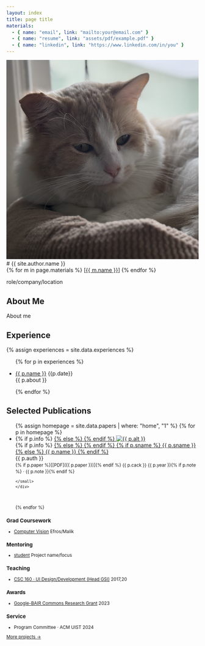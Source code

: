 ```yaml
---
layout: index
title: page title
materials:
  - { name: "email", link: "mailto:your@email.com" }
  - { name: "resume", link: "assets/pdf/example.pdf" }
  - { name: "linkedin", link: "https://www.linkedin.com/in/you" }
---
```


[bair-grant]: https://bcommons.berkeley.edu/
[c160]: https://www2.eecs.berkeley.edu/Courses/CS160/


<div markdown="1" class="left-column">
<a href="/">
<img id="prof" src="assets/img/image.png">
</a>
# {{ site.author.name }}

<div class="materials">
  {% for m in page.materials %}
  <span> [<a rel="noopener noreferrer" target="_blank" href="{{ m.link }}">{{ m.name }}</a>] </span>
  {% endfor %}
</div>

role/company/location

<!-- <img style="max-width: 25px;" src="/assets/img/apple-logo.png"> -->

</div><!-- end left -->

<div markdown="1" class="right-column">

## About Me

About me

## Experience

{% assign experiences = site.data.experiences %}

<ul>

{% for p in experiences %}

<li>
    <a href="{{ p.link }}">{{ p.name }}</a>
    <ra>{{p.date}}</ra>
    <br/>
    <span class="gray">{{ p.about }}</span>
</li>

{% endfor %}

</ul>

## Selected Publications

<ul class="v-margin image-list">
{% assign homepage = site.data.papers | where: "home", "1" %}
{% for p in homepage %}

<li>
    {% if p.info %}
    <a class="image" href="{{ p.info }}">
    {% else %}
    <a class="image" href="{{ p.paper }}">
    {% endif %}
    <img src="/assets/img/{{ p.image }}" alt="{{ p.alt }}"/>
    </a>
    <div class="details">
    {% if p.info %}
    <a href="{{ p.info }}">
    {% else %}
    <a href="{{ p.paper }}">
    {% endif %}
    {% if p.sname %}
    {{ p.sname }}
    {% else %}
    {{ p.name }}
    {% endif %}
    </a>
    <br/>
    <span class="p-auth">{{ p.auth }}</span>
    <br/>
    <small class="materials" markdown="1">
    {% if p.paper %}<span>[[PDF]({{ p.paper }})]</span>{% endif %}
    <span>{{ p.cack }} {{ p.year }}{% if p.note %} · {{ p.note }}{% endif %}</span>

    </small>
    </div>

</li>
<br/>

{% endfor %}

</ul>


### Grad Coursework

- [Computer Vision](https://cs280-berkeley.github.io/) <ra>Efros/Malik</ra>


### Mentoring

- [student](https://www.linkedin.com/) <ra class="skill">Project name/focus</ra>


### Teaching

- [CSC 160 · UI Design/Development (Head GSI)][c160] <ra>2017,20</ra>


### Awards

- [Google-BAIR Commons Research Grant][bair-grant] <ra>2023</ra>


### Service

- Program Committee · ACM UIST <ra class="skill">2024</ra>
  

[More projects →](/projects)

</div><!-- end right -->
